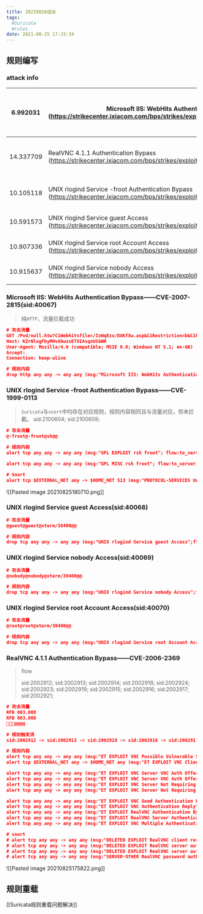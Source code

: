 ```yaml
---
title: 20210826组会
tags:
  #Suricata
  #rules
date: 2021-08-25 17:33:34
---
```


## 规则编写
### attack info
| 6.992031  | Microsoft IIS: WebHits Authentication  Bypass  (https://strikecenter.ixiacom.com/bps/strikes/exploits/iis/webhits_auth_bypass.xml) | TCP 1.1.204.70:30991->1.2.200.96:80  | CVE 2007-2815  (http://cve.mitre.org/cgi-bin/cvename.cgi?name=2007%2d2815)BID 24105  (http://www.securityfocus.com/bid/24105)CVSS-Critical  (https://nvd.nist.gov/cvss.cfm)CWE-264  (https://cwe.mitre.org/data/definitions/264.html) |
| --------- | ------------------------------------------------------------ | ------------------------------------ | ------------------------------------------------------------ |
| 14.337709 | RealVNC 4.1.1 Authentication Bypass  (https://strikecenter.ixiacom.com/bps/strikes/exploits/vnc/realvnc_41_bypass.xml) | TCP 1.1.172.141:17060->1.2.171.53:5900                              | CVE 2006-2369  (http://cve.mitre.org/cgi-bin/cvename.cgi?name=2006%2d2369)BID 17978  (http://www.securityfocus.com/bid/17978)CVSS-High  (https://nvd.nist.gov/cvss.cfm)CWE-287  (https://cwe.mitre.org/data/definitions/287.html) |
| 10.105118 | UNIX rlogind Service -froot Authentication Bypass  (https://strikecenter.ixiacom.com/bps/strikes/exploits/rservices/rlogin_froot.xml) | TCP 1.1.9.176:800->1.2.14.71:513     | CVE 1999-0113  (http://cve.mitre.org/cgi-bin/cvename.cgi?name=1999%2d0113)BID 458  (http://www.securityfocus.com/bid/458)CVSS-Critical  (https://nvd.nist.gov/cvss.cfm) |
| 10.591573 | UNIX rlogind Service guest Access  (https://strikecenter.ixiacom.com/bps/strikes/exploits/rservices/rlogin_guest.xml) | TCP 1.1.219.186:800->1.2.198.237:513 | http://www.faqs.org/rfcs/rfc1258.html  (http://www.faqs.org/rfcs/rfc1258.html)CVSS-Moderate  (https://nvd.nist.gov/cvss.cfm) |
| 10.907336 | UNIX rlogind Service root Account Access  (https://strikecenter.ixiacom.com/bps/strikes/exploits/rservices/rlogin_root.xml) | TCP 1.1.230.110:800->1.2.85.170:513  | http://www.faqs.org/rfcs/rfc1258.html  (http://www.faqs.org/rfcs/rfc1258.html)CVSS-Critical  (https://nvd.nist.gov/cvss.cfm) |
| 10.915637 | UNIX rlogind Service nobody Access  (https://strikecenter.ixiacom.com/bps/strikes/exploits/rservices/rlogin_nobody.xml) | TCP 1.1.92.116:800->1.2.95.132:513   | http://www.faqs.org/rfcs/rfc1258.html  (http://www.faqs.org/rfcs/rfc1258.html)CVSS-Moderate  (https://nvd.nist.gov/cvss.cfm) |
### Microsoft IIS: WebHits Authentication  Bypass——CVE-2007-2815(sid:40067)

> 纯`HTTP`，流量拦截成功

```json
# 攻击流量
GET /Pvd/null.htw?CiWebhitsfile=/IzWqEzx/DAKfXw.asp&CiRestriction=b&CiHiliteType=full HTTP/1.1
Host: KZrNlogFbyMHvAhwzsETVIAsqnUSGWR
User-Agent: Mozilla/4.0 (compatible; MSIE 8.0; Windows NT 5.1; en-GB)
Accept: 
Connection: keep-alive

# 规则内容
drop http any any -> any any (msg:"Microsoft IIS: WebHits Authentication  Bypass";flow:established,to_server;http.uri;content:".htw?"; nocase;content:"CiWebhitsfile=";nocase;reference:cve,CVE-2007-2815;reference:url,cve.mitre.org/cgi-bin/cvename.cgi?name=2007%2d2815)BID;reference:url,www.exploit-db.com/exploits/4016;classtype:web-application-attack;sid:40067;metadata:attack_target Web_Server, created_at 2021_08_20, updated_at 2021_08_20;)
```

### UNIX rlogind Service -froot Authentication Bypass——CVE-1999-0113

> `Suricata`与`snort`中均存在对应规则，规则内容相同且与流量对应，但未拦截。
> sid:2100604;
> sid:2100609;

```json
# 攻击流量
@-froot@-froot@sh@@

# 规则内容
alert tcp any any -> any any (msg:"GPL EXPLOIT rsh froot"; flow:to_server,established; content:"-froot|00|"; fast_pattern; reference:arachnids,387; classtype:attempted-admin; sid:2100604; rev:7; metadata:created_at 2010_09_23, updated_at 2019_10_07;)

alert tcp any any -> any any (msg:"GPL MISC rsh froot"; flow:to_server,established; content:"-froot|00|"; reference:arachnids,387; classtype:attempted-admin; sid:2100609; rev:6; metadata:created_at 2010_09_23, updated_at 2010_09_23;)

# Snort
alert tcp $EXTERNAL_NET any -> $HOME_NET 513 (msg:"PROTOCOL-SERVICES Unix rlogin froot parameter root access attempt"; flow:to_server,established; content:"-froot|00|"; fast_pattern:only; metadata:ruleset community; reference:bugtraq,458; reference:cve,1999-0113; reference:url,osvdb.org/show/osvdb/1007; classtype:attempted-admin; sid:604; rev:12;)
```
![[Pasted image 20210825180710.png]]

### UNIX rlogind Service guest Access(sid:40068)

```json
# 攻击流量
@guest@guest@xterm/38400@@

# 规则内容
drop tcp any any -> any any (msg:"UNIX rlogind Service guest Access";flow:established,to_server;content:"guest|00|guest";classtype:attempted-user;sid:40068;metadata:created_at 2021_08_20, updated_at 2021_08_20;)
```

### UNIX rlogind Service nobody Access(sid:40069)

```json
# 攻击流量
@nobody@nobody@xterm/38400@@

# 规则内容
drop tcp any any -> any any (msg:"UNIX rlogind Service nobody Access";flow:established,to_server;content:"guest|00|guest";classtype:attempted-user;sid:40069;metadata:created_at 2021_08_20, updated_at 2021_08_20;)
```

### UNIX rlogind Service root Account Access(sid:40070)

```json
# 攻击流量
@root@root@xterm/38400@@

# 规则内容
drop tcp any any -> any any (msg:"UNIX rlogind Service root Account Access";flow:established,to_server;content:"root|00|root";classtype:attempted-admin;sid:40070;metadata:created_at 2021_08_20, updated_at 2021_08_20;)
```

### RealVNC 4.1.1 Authentication Bypass——CVE-2006-2369

> flow
>
> sid:2002912; sid:2002913;
> sid:2002914; sid:2002918; sid:2002924; sid:2002923;
> sid:2002919; sid:2002915; sid:2002916; sid:2002917; sid:2002921;

```json
# 攻击流量
RFB 003.008
RFB 003.008
@@@@

# 规则触发流
sid:2002912 -> sid:2002913 -> sid:2002918 -> sid:2002916 -> sid:200291

# 规则内容
alert tcp any any -> any any (msg:"ET EXPLOIT VNC Possible Vulnerable Server Response"; flow:established; dsize:12; content:"RFB 003.00"; depth:11; flowbits:noalert; flowbits:set,BSposs.vuln.vnc.svr; reference:url,www.realvnc.com/docs/rfbproto.pdf; reference:cve,2006-2369; reference:url,doc.emergingthreats.net/bin/view/Main/2002912; classtype:misc-activity; sid:2002912; rev:7; metadata:created_at 2010_07_30, updated_at 2010_07_30;)
alert tcp $EXTERNAL_NET any -> $HOME_NET any (msg:"ET EXPLOIT VNC Client response"; flowbits:isset,BSposs.vuln.vnc.svr; flow:established; dsize:12; content:"RFB 003.0"; depth:9; flowbits:noalert; flowbits:set,BSis.vnc.setup; reference:url,www.realvnc.com/docs/rfbproto.pdf; reference:url,doc.emergingthreats.net/bin/view/Main/2002913; classtype:misc-activity; sid:2002913; rev:7; metadata:created_at 2010_07_30, updated_at 2010_07_30;)

alert tcp any any -> any any (msg:"ET EXPLOIT VNC Server VNC Auth Offer"; flowbits:isset,BSis.vnc.setup; flow:established; dsize:20; content:"|00 00 00 02|"; depth:4; flowbits:noalert; flowbits:set,BSvnc.auth.offered; reference:url,www.realvnc.com/docs/rfbproto.pdf; reference:url,doc.emergingthreats.net/bin/view/Main/2002914; classtype:misc-activity; sid:2002914; rev:6; metadata:created_at 2010_07_30, updated_at 2010_07_30;)
alert tcp any any -> any any (msg:"ET EXPLOIT VNC Server VNC Auth Offer - No Challenge string"; flowbits:isset,BSis.vnc.setup; flow:established; dsize:2; content:"|01 02|"; depth:2; flowbits:noalert; flowbits:set,BSvnc.auth.offered; reference:url,www.realvnc.com/docs/rfbproto.pdf; reference:url,doc.emergingthreats.net/bin/view/Main/2002918; classtype:misc-activity; sid:2002918; rev:6; metadata:created_at 2010_07_30, updated_at 2010_07_30;)
alert tcp any any -> any any (msg:"ET EXPLOIT VNC Server Not Requiring Authentication"; flowbits:isset,BSis.vnc.setup; flow:established; content:"|01 01|"; depth:2; flowbits:set,BSvnc.auth.offered; flowbits:unset,BSis.vnc.setup; flowbits:unset,BSvnc.auth.offered; reference:url,www.realvnc.com/docs/rfbproto.pdf; reference:cve,2006-2369; reference:url,doc.emergingthreats.net/bin/view/Main/2002924; classtype:misc-activity; sid:2002924; rev:7; metadata:created_at 2010_07_30, updated_at 2010_07_30;)
alert tcp any any -> any any (msg:"ET EXPLOIT VNC Server Not Requiring Authentication (case 2)"; flowbits:isset,BSis.vnc.setup; dsize:4; flow:established; content:"|00 00 00 01|"; depth:4; flowbits:set,BSvnc.auth.offered; reference:url,www.realvnc.com/docs/rfbproto.pdf; reference:cve,2006-2369; reference:url,doc.emergingthreats.net/bin/view/Main/2002923; classtype:misc-activity; sid:2002923; rev:6; metadata:created_at 2010_07_30, updated_at 2010_07_30;)

alert tcp any any -> any any (msg:"ET EXPLOIT VNC Good Authentication Reply"; flowbits:isset,BSvnc.auth.offered; flow:established; dsize:2; content:"|02|"; flowbits:unset,BSvnc.auth.offered; flowbits:noalert; flowbits:set,BSvnc.auth.agreed; reference:url,www.realvnc.com/docs/rfbproto.pdf; reference:url,doc.emergingthreats.net/bin/view/Main/2002919; classtype:attempted-admin; sid:2002919; rev:7; metadata:created_at 2010_07_30, updated_at 2010_07_30;)
alert tcp any any -> any any (msg:"ET EXPLOIT VNC Authentication Reply"; flowbits:isset,BSvnc.auth.offered; flow:established; dsize:16; flowbits:unset,BSvnc.auth.offered; flowbits:noalert; flowbits:set,BSvnc.auth.agreed; reference:url,www.realvnc.com/docs/rfbproto.pdf; reference:url,doc.emergingthreats.net/bin/view/Main/2002915; classtype:attempted-admin; sid:2002915; rev:6; metadata:created_at 2010_07_30, updated_at 2010_07_30;)
alert tcp any any -> any any (msg:"ET EXPLOIT RealVNC Authentication Bypass Attempt"; flowbits:isset,BSvnc.auth.offered; flow:established; dsize:1; content:"|01|"; depth:1; flowbits:set,BSvnc.null.auth.sent; reference:url,secunia.com/advisories/20107/; reference:url,archives.neohapsis.com/archives/fulldisclosure/2006-05/0356.html; reference:cve,2006-2369; reference:url,doc.emergingthreats.net/bin/view/Main/2002916; classtype:attempted-admin; sid:2002916; rev:6; metadata:created_at 2010_07_30, updated_at 2010_07_30;)
alert tcp any any -> any any (msg:"ET EXPLOIT RealVNC Server Authentication Bypass Successful"; flowbits:isset,BSvnc.null.auth.sent; flow:established; dsize:4; content:"|00 00 00 00|"; depth:4; flowbits:unset,BSis.vnc.setup; flowbits:unset,BSvnc.auth.offered; reference:url,secunia.com/advisories/20107/; reference:url,archives.neohapsis.com/archives/fulldisclosure/2006-05/0356.html; reference:cve,2006-2369; reference:url,doc.emergingthreats.net/bin/view/Main/2002917; classtype:successful-admin; sid:2002917; rev:6; metadata:created_at 2010_07_30, updated_at 2010_07_30;)
alert tcp any any -> any any (msg:"ET EXPLOIT VNC Multiple Authentication Failures"; flowbits:isset,BSvnc.auth.agreed; flow:established; dsize:<50; content:"|00 00 00 02|"; depth:4; reference:url,www.realvnc.com/docs/rfbproto.pdf; reference:url,doc.emergingthreats.net/bin/view/Main/2002921; classtype:attempted-admin; sid:2002921; rev:6; metadata:created_at 2010_07_30, updated_at 2010_07_30;)

# snort
# alert tcp any any -> any any (msg:"DELETED EXPLOIT RealVNC client response"; flow:established,to_server; dsize:12; content:"RFB 00"; depth:6; flowbits:set,vnc.pv.setup; flowbits:set,vnc.vul.setup; flowbits:noalert; reference:bugtraq,17978; reference:cve,2006-2369; reference:url,www.realvnc.com/docs/rfbproto.pdf; classtype:misc-activity; sid:13611; rev:5;)
# alert tcp any any -> any any (msg:"DELETED EXPLOIT RealVNC server authentication bypass attempt"; flow:established; flowbits:isset,vnc.vul.setup; dsize:1; content:"|01|"; depth:1; flowbits:unset,vnc.vul.setup; reference:bugtraq,17978; reference:cve,2006-2369; reference:url,www.realvnc.com/docs/rfbproto.pdf; classtype:misc-activity; sid:13612; rev:5;)
# alert tcp any any -> any any (msg:"DELETED EXPLOIT RealVNC server authentication version array check"; flow:to_client; flowbits:isset, vnc.vul.setup; content:"|01|"; offset:1; flowbits:unset,vnc.vul.setup; flowbits:noalert; reference:bugtraq,17978; reference:cve,2006-2369; reference:url,www.realvnc.com/docs/rfbproto.pdf; classtype:misc-activity; sid:13880; rev:3;)
# alert tcp any any -> any any (msg:"SERVER-OTHER RealVNC password authentication bypass attempt"; flow:to_server,established; flowbits:isset,vnc.server.auth.types; flowbits:unset,vnc.server.auth.types; dsize:1; byte_test:1,=,1,0; metadata:policy max-detect-ips drop, service vnc-server; reference:bugtraq,17978; reference:cve,2006-2369; classtype:attempted-admin; sid:6471; rev:11;)

```

![[Pasted image 20210825175822.png]]

## 规则重载
[[Suricata规则重载问题解决]]
